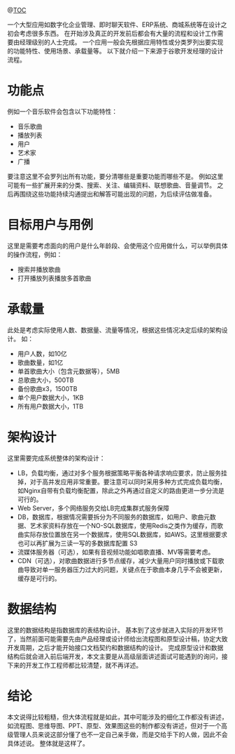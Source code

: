 @[TOC](产品经理/架构师-关于一个应用系统设计流程)

一个大型应用如数字化企业管理、即时聊天软件、ERP系统、商城系统等在设计之初会考虑很多东西。
在开始涉及真正的开发前后都会有大量的流程和设计工作需要由经理级别的人士完成。
一个应用一般会先根据应用特性或分类罗列出要实现的功能特性、使用场景、承载量等。
以下就介绍一下来源于谷歌开发经理的设计流程。

# 功能点

例如一个音乐软件会包含以下功能特性：

* 音乐歌曲
* 播放列表
* 用户
* 艺术家
* 广播

要注意这里不会罗列出所有功能，要分清哪些是重要功能而哪些不是。
例如这里可能有一些扩展开来的分类、搜索、关注、编辑资料、联想歌曲、音量调节。
之后再围绕这些功能持续沟通提出和解答可能出现的问题，为后续评估做准备。

# 目标用户与用例

这里是需要考虑面向的用户是什么年龄段、会使用这个应用做什么，可以举例具体的操作流程，例如：

* 搜索并播放歌曲
* 打开播放列表播放多首歌曲

# 承载量

此处是考虑实际使用人数、数据量、流量等情况，根据这些情况决定后续的架构设计。
如：

* 用户人数，如10亿
* 歌曲数量，如1亿
* 单首歌曲大小（包含元数据等），5MB
* 总歌曲大小，500TB
* 备份歌曲x3，1500TB
* 单个用户数据大小，1KB
* 所有用户数据大小，1TB

# 架构设计

这里需要完成系统整体的架构设计：

* LB，负载均衡，通过对多个服务根据策略平衡各种请求响应要求，防止服务挂掉，对于高并发应用非常重要。要注意可以同时采用多种方式完成负载均衡，如Nginx自带有负载均衡配置，除此之外再通过自定义的路由更进一步分流是可行的。
* Web Server，多个网络服务交给LB完成集群式服务保障
* DB，数据库，根据情况需要拆分为不同服务的数据库，如用户、歌曲元数据、艺术家资料存放在一个NO-SQL数据库，使用Redis之类作为缓存，而歌曲实际存放位置放在另一个数据库，使用SQL数据库，如AWS。这里根据要求也可以再扩展为三读一写的多数据库配置
  S3
* 流媒体服务器（可选），如果有音视频功能如唱歌直播、MV等需要考虑。
* CDN（可选），对歌曲数据进行多节点缓存，减少大量用户同时播放或下载歌曲导致对单一服务器压力过大的问题，关键点在于歌曲本身几乎不会被更新，缓存是可行的。

# 数据结构

这里的数据结构是指数据库的表结构设计。
基本到了这步就进入实际的开发环节了，当然前面可能需要先由产品经理或设计师给出流程图和原型设计稿，协定大致开发周期，之后才能开始接口文档契约和数据结构的设计。
完成原型设计和数据结构后就会进入前后端开发，本文主要是从高级层面讲述面试可能遇到的询问，接下来的开发工作工程师都比较清楚，就不再详述。

# 结论
本文说得比较粗糙，但大体流程就是如此，其中可能涉及的细化工作都没有讲述，如流程图、思维导图、PPT、原型、效果图这些的制作都没有讲述，但对于一个高级管理人员来说这部分懂了也不一定自己亲手做，而是交给手下的人做，因此不会具体述说。
整体就是这样了。